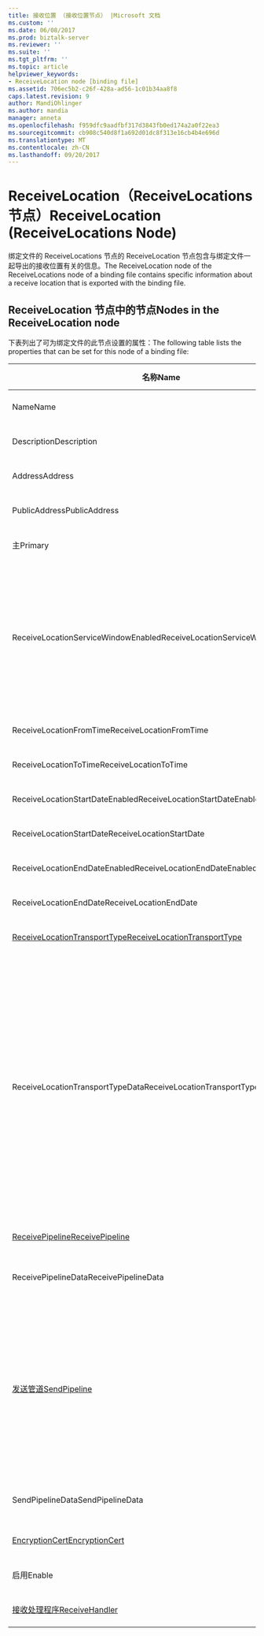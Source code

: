```yaml
---
title: 接收位置 （接收位置节点） |Microsoft 文档
ms.custom: ''
ms.date: 06/08/2017
ms.prod: biztalk-server
ms.reviewer: ''
ms.suite: ''
ms.tgt_pltfrm: ''
ms.topic: article
helpviewer_keywords:
- ReceiveLocation node [binding file]
ms.assetid: 706ec5b2-c26f-428a-ad56-1c01b34aa8f8
caps.latest.revision: 9
author: MandiOhlinger
ms.author: mandia
manager: anneta
ms.openlocfilehash: f959dfc9aadfbf317d3843fb0ed174a2a0f22ea3
ms.sourcegitcommit: cb908c540d8f1a692d01dc8f313e16cb4b4e696d
ms.translationtype: MT
ms.contentlocale: zh-CN
ms.lasthandoff: 09/20/2017
---
```

# <a name="receivelocation-receivelocations-node"></a><span data-ttu-id="680ee-102">ReceiveLocation（ReceiveLocations 节点）</span><span class="sxs-lookup"><span data-stu-id="680ee-102">ReceiveLocation (ReceiveLocations Node)</span></span>
<span data-ttu-id="680ee-103">绑定文件的 ReceiveLocations 节点的 ReceiveLocation 节点包含与绑定文件一起导出的接收位置有关的信息。</span><span class="sxs-lookup"><span data-stu-id="680ee-103">The ReceiveLocation node of the ReceiveLocations node of a binding file contains specific information about a receive location that is exported with the binding file.</span></span>  
  
## <a name="nodes-in-the-receivelocation-node"></a><span data-ttu-id="680ee-104">ReceiveLocation 节点中的节点</span><span class="sxs-lookup"><span data-stu-id="680ee-104">Nodes in the ReceiveLocation node</span></span>  
 <span data-ttu-id="680ee-105">下表列出了可为绑定文件的此节点设置的属性：</span><span class="sxs-lookup"><span data-stu-id="680ee-105">The following table lists the properties that can be set for this node of a binding file:</span></span>  
  
|<span data-ttu-id="680ee-106">**名称**</span><span class="sxs-lookup"><span data-stu-id="680ee-106">**Name**</span></span>|<span data-ttu-id="680ee-107">**节点类型**</span><span class="sxs-lookup"><span data-stu-id="680ee-107">**Node Type**</span></span>|<span data-ttu-id="680ee-108">**数据类型**</span><span class="sxs-lookup"><span data-stu-id="680ee-108">**Data Type**</span></span>|<span data-ttu-id="680ee-109">**Description**</span><span class="sxs-lookup"><span data-stu-id="680ee-109">**Description**</span></span>|<span data-ttu-id="680ee-110">**限制**</span><span class="sxs-lookup"><span data-stu-id="680ee-110">**Restrictions**</span></span>|<span data-ttu-id="680ee-111">**注释**</span><span class="sxs-lookup"><span data-stu-id="680ee-111">**Comments**</span></span>|  
|--------------|-------------------|-------------------|---------------------|----------------------|------------------|  
|<span data-ttu-id="680ee-112">Name</span><span class="sxs-lookup"><span data-stu-id="680ee-112">Name</span></span>|<span data-ttu-id="680ee-113">Attribute</span><span class="sxs-lookup"><span data-stu-id="680ee-113">Attribute</span></span>|<span data-ttu-id="680ee-114">xs:string</span><span class="sxs-lookup"><span data-stu-id="680ee-114">xs:string</span></span>|<span data-ttu-id="680ee-115">指定接收位置的名称。</span><span class="sxs-lookup"><span data-stu-id="680ee-115">Specifies the name of the receive location.</span></span>|<span data-ttu-id="680ee-116">可选</span><span class="sxs-lookup"><span data-stu-id="680ee-116">Not required</span></span>|<span data-ttu-id="680ee-117">默认值：空</span><span class="sxs-lookup"><span data-stu-id="680ee-117">Default value: empty</span></span>|  
|<span data-ttu-id="680ee-118">Description</span><span class="sxs-lookup"><span data-stu-id="680ee-118">Description</span></span>|<span data-ttu-id="680ee-119">元素</span><span class="sxs-lookup"><span data-stu-id="680ee-119">Element</span></span>|<span data-ttu-id="680ee-120">xs:string</span><span class="sxs-lookup"><span data-stu-id="680ee-120">xs:string</span></span>|<span data-ttu-id="680ee-121">指定接收位置的说明。</span><span class="sxs-lookup"><span data-stu-id="680ee-121">Specifies a description for the receive location.</span></span>|<span data-ttu-id="680ee-122">必需</span><span class="sxs-lookup"><span data-stu-id="680ee-122">Required</span></span>|<span data-ttu-id="680ee-123">默认值：空</span><span class="sxs-lookup"><span data-stu-id="680ee-123">Default value: empty</span></span>|  
|<span data-ttu-id="680ee-124">Address</span><span class="sxs-lookup"><span data-stu-id="680ee-124">Address</span></span>|<span data-ttu-id="680ee-125">元素</span><span class="sxs-lookup"><span data-stu-id="680ee-125">Element</span></span>|<span data-ttu-id="680ee-126">xs:string</span><span class="sxs-lookup"><span data-stu-id="680ee-126">xs:string</span></span>|<span data-ttu-id="680ee-127">指定接收位置的地址。</span><span class="sxs-lookup"><span data-stu-id="680ee-127">Specifies the address of the receive location.</span></span>|<span data-ttu-id="680ee-128">必需</span><span class="sxs-lookup"><span data-stu-id="680ee-128">Required</span></span>|<span data-ttu-id="680ee-129">默认值：空</span><span class="sxs-lookup"><span data-stu-id="680ee-129">Default value: empty</span></span>|  
|<span data-ttu-id="680ee-130">PublicAddress</span><span class="sxs-lookup"><span data-stu-id="680ee-130">PublicAddress</span></span>|<span data-ttu-id="680ee-131">元素</span><span class="sxs-lookup"><span data-stu-id="680ee-131">Element</span></span>|<span data-ttu-id="680ee-132">xs:string</span><span class="sxs-lookup"><span data-stu-id="680ee-132">xs:string</span></span>|<span data-ttu-id="680ee-133">指定接收位置的公用地址。</span><span class="sxs-lookup"><span data-stu-id="680ee-133">Specifies the public address of the receive location.</span></span>|<span data-ttu-id="680ee-134">可选</span><span class="sxs-lookup"><span data-stu-id="680ee-134">Not required</span></span>|<span data-ttu-id="680ee-135">默认值：空</span><span class="sxs-lookup"><span data-stu-id="680ee-135">Default value: empty</span></span>|  
|<span data-ttu-id="680ee-136">主</span><span class="sxs-lookup"><span data-stu-id="680ee-136">Primary</span></span>|<span data-ttu-id="680ee-137">元素</span><span class="sxs-lookup"><span data-stu-id="680ee-137">Element</span></span>|<span data-ttu-id="680ee-138">xs:boolean</span><span class="sxs-lookup"><span data-stu-id="680ee-138">xs:boolean</span></span>|<span data-ttu-id="680ee-139">指定接收位置是否为主接收位置。</span><span class="sxs-lookup"><span data-stu-id="680ee-139">Specifies whether the receive location is primary.</span></span>|<span data-ttu-id="680ee-140">必需</span><span class="sxs-lookup"><span data-stu-id="680ee-140">Required</span></span>|<span data-ttu-id="680ee-141">默认值：无</span><span class="sxs-lookup"><span data-stu-id="680ee-141">Default value: none</span></span>|  
|<span data-ttu-id="680ee-142">ReceiveLocationServiceWindowEnabled</span><span class="sxs-lookup"><span data-stu-id="680ee-142">ReceiveLocationServiceWindowEnabled</span></span>|<span data-ttu-id="680ee-143">元素</span><span class="sxs-lookup"><span data-stu-id="680ee-143">Element</span></span>|<span data-ttu-id="680ee-144">xs:boolean</span><span class="sxs-lookup"><span data-stu-id="680ee-144">xs:boolean</span></span>|<span data-ttu-id="680ee-145">指定是否启用服务时段。</span><span class="sxs-lookup"><span data-stu-id="680ee-145">Specifies whether the service window is enabled.</span></span>|<span data-ttu-id="680ee-146">必需</span><span class="sxs-lookup"><span data-stu-id="680ee-146">Required</span></span>|<span data-ttu-id="680ee-147">默认值：无</span><span class="sxs-lookup"><span data-stu-id="680ee-147">Default value: none</span></span><br /><br /> <span data-ttu-id="680ee-148">指定**true**如果启用了服务窗口; 否则，指定**false。**</span><span class="sxs-lookup"><span data-stu-id="680ee-148">Specify **true** if the service window is enabled; otherwise, specify **false.**</span></span>|  
|<span data-ttu-id="680ee-149">ReceiveLocationFromTime</span><span class="sxs-lookup"><span data-stu-id="680ee-149">ReceiveLocationFromTime</span></span>|<span data-ttu-id="680ee-150">元素</span><span class="sxs-lookup"><span data-stu-id="680ee-150">Element</span></span>|<span data-ttu-id="680ee-151">xs:dateTime</span><span class="sxs-lookup"><span data-stu-id="680ee-151">xs:dateTime</span></span>|<span data-ttu-id="680ee-152">指定服务时段的开始的时间。</span><span class="sxs-lookup"><span data-stu-id="680ee-152">Specifies the start time of the service window.</span></span>|<span data-ttu-id="680ee-153">必需</span><span class="sxs-lookup"><span data-stu-id="680ee-153">Required</span></span>|<span data-ttu-id="680ee-154">默认值：无</span><span class="sxs-lookup"><span data-stu-id="680ee-154">Default value: none</span></span>|  
|<span data-ttu-id="680ee-155">ReceiveLocationToTime</span><span class="sxs-lookup"><span data-stu-id="680ee-155">ReceiveLocationToTime</span></span>|<span data-ttu-id="680ee-156">元素</span><span class="sxs-lookup"><span data-stu-id="680ee-156">Element</span></span>|<span data-ttu-id="680ee-157">xs:dateTime</span><span class="sxs-lookup"><span data-stu-id="680ee-157">xs:dateTime</span></span>|<span data-ttu-id="680ee-158">指定服务时段的结束时间。</span><span class="sxs-lookup"><span data-stu-id="680ee-158">Specifies the end time of the service window.</span></span>|<span data-ttu-id="680ee-159">必需</span><span class="sxs-lookup"><span data-stu-id="680ee-159">Required</span></span>|<span data-ttu-id="680ee-160">默认值：无</span><span class="sxs-lookup"><span data-stu-id="680ee-160">Default value: none</span></span>|  
|<span data-ttu-id="680ee-161">ReceiveLocationStartDateEnabled</span><span class="sxs-lookup"><span data-stu-id="680ee-161">ReceiveLocationStartDateEnabled</span></span>|<span data-ttu-id="680ee-162">元素</span><span class="sxs-lookup"><span data-stu-id="680ee-162">Element</span></span>|<span data-ttu-id="680ee-163">xs:boolean</span><span class="sxs-lookup"><span data-stu-id="680ee-163">xs:boolean</span></span>|<span data-ttu-id="680ee-164">指定是否启用服务时段的开始日期。</span><span class="sxs-lookup"><span data-stu-id="680ee-164">Specifies whether the start date for the service window is enabled.</span></span>|<span data-ttu-id="680ee-165">必需</span><span class="sxs-lookup"><span data-stu-id="680ee-165">Required</span></span>|<span data-ttu-id="680ee-166">默认值：无</span><span class="sxs-lookup"><span data-stu-id="680ee-166">Default value: none</span></span>|  
|<span data-ttu-id="680ee-167">ReceiveLocationStartDate</span><span class="sxs-lookup"><span data-stu-id="680ee-167">ReceiveLocationStartDate</span></span>|<span data-ttu-id="680ee-168">元素</span><span class="sxs-lookup"><span data-stu-id="680ee-168">Element</span></span>|<span data-ttu-id="680ee-169">xs:dateTime</span><span class="sxs-lookup"><span data-stu-id="680ee-169">xs:dateTime</span></span>|<span data-ttu-id="680ee-170">指定服务时段的开始日期。</span><span class="sxs-lookup"><span data-stu-id="680ee-170">Specifies the start date of the service window.</span></span>|<span data-ttu-id="680ee-171">必需</span><span class="sxs-lookup"><span data-stu-id="680ee-171">Required</span></span>|<span data-ttu-id="680ee-172">默认值：无</span><span class="sxs-lookup"><span data-stu-id="680ee-172">Default value: none</span></span>|  
|<span data-ttu-id="680ee-173">ReceiveLocationEndDateEnabled</span><span class="sxs-lookup"><span data-stu-id="680ee-173">ReceiveLocationEndDateEnabled</span></span>|<span data-ttu-id="680ee-174">元素</span><span class="sxs-lookup"><span data-stu-id="680ee-174">Element</span></span>|<span data-ttu-id="680ee-175">xs:boolean</span><span class="sxs-lookup"><span data-stu-id="680ee-175">xs:boolean</span></span>|<span data-ttu-id="680ee-176">指定是否启用服务时段的结束日期。</span><span class="sxs-lookup"><span data-stu-id="680ee-176">Specifies whether the end date for the service window is enabled.</span></span>|<span data-ttu-id="680ee-177">必需</span><span class="sxs-lookup"><span data-stu-id="680ee-177">Required</span></span>|<span data-ttu-id="680ee-178">默认值：无</span><span class="sxs-lookup"><span data-stu-id="680ee-178">Default value: none</span></span>|  
|<span data-ttu-id="680ee-179">ReceiveLocationEndDate</span><span class="sxs-lookup"><span data-stu-id="680ee-179">ReceiveLocationEndDate</span></span>|<span data-ttu-id="680ee-180">元素</span><span class="sxs-lookup"><span data-stu-id="680ee-180">Element</span></span>|<span data-ttu-id="680ee-181">xs:dateTime</span><span class="sxs-lookup"><span data-stu-id="680ee-181">xs:dateTime</span></span>|<span data-ttu-id="680ee-182">指定服务时段的结束日期。</span><span class="sxs-lookup"><span data-stu-id="680ee-182">Specifies the end date of the service window.</span></span>|<span data-ttu-id="680ee-183">必需</span><span class="sxs-lookup"><span data-stu-id="680ee-183">Required</span></span>|<span data-ttu-id="680ee-184">默认值：无</span><span class="sxs-lookup"><span data-stu-id="680ee-184">Default value: none</span></span>|  
|[<span data-ttu-id="680ee-185">ReceiveLocationTransportType</span><span class="sxs-lookup"><span data-stu-id="680ee-185">ReceiveLocationTransportType</span></span>](../core/receivelocationtransporttype-receivelocation-node.md)|<span data-ttu-id="680ee-186">录制</span><span class="sxs-lookup"><span data-stu-id="680ee-186">Record</span></span>|<span data-ttu-id="680ee-187">ProtocolType (ComplexType)</span><span class="sxs-lookup"><span data-stu-id="680ee-187">ProtocolType (ComplexType)</span></span>|<span data-ttu-id="680ee-188">指定此接收位置的传输类型。</span><span class="sxs-lookup"><span data-stu-id="680ee-188">Specifies the transport type for this receive location</span></span>|<span data-ttu-id="680ee-189">必需</span><span class="sxs-lookup"><span data-stu-id="680ee-189">Required</span></span>|<span data-ttu-id="680ee-190">默认值：无</span><span class="sxs-lookup"><span data-stu-id="680ee-190">Default value: none</span></span>|  
|<span data-ttu-id="680ee-191">ReceiveLocationTransportTypeData</span><span class="sxs-lookup"><span data-stu-id="680ee-191">ReceiveLocationTransportTypeData</span></span>|<span data-ttu-id="680ee-192">元素</span><span class="sxs-lookup"><span data-stu-id="680ee-192">Element</span></span>|<span data-ttu-id="680ee-193">xs:string</span><span class="sxs-lookup"><span data-stu-id="680ee-193">xs:string</span></span>|<span data-ttu-id="680ee-194">指定此接收位置的传输类型属性。</span><span class="sxs-lookup"><span data-stu-id="680ee-194">Specifies the transport type properties for the receive location.</span></span>|<span data-ttu-id="680ee-195">可选</span><span class="sxs-lookup"><span data-stu-id="680ee-195">Not required</span></span>|<span data-ttu-id="680ee-196">默认值：空</span><span class="sxs-lookup"><span data-stu-id="680ee-196">Default value: empty</span></span><br /><br /> <span data-ttu-id="680ee-197">请参阅[集成 BizTalk 适配器的配置属性](../core/configuration-properties-for-integrated-biztalk-adapters.md)适配器可以存储在此字符串的属性有关的特定信息。</span><span class="sxs-lookup"><span data-stu-id="680ee-197">See [Configuration Properties for Integrated BizTalk Adapters](../core/configuration-properties-for-integrated-biztalk-adapters.md) for adapter specific information about the properties that can be stored in this string.</span></span>|  
|[<span data-ttu-id="680ee-198">ReceivePipeline</span><span class="sxs-lookup"><span data-stu-id="680ee-198">ReceivePipeline</span></span>](../core/receivepipeline-receivelocation-node.md)|<span data-ttu-id="680ee-199">录制</span><span class="sxs-lookup"><span data-stu-id="680ee-199">Record</span></span>|<span data-ttu-id="680ee-200">PipelineRef (ComplexType)</span><span class="sxs-lookup"><span data-stu-id="680ee-200">PipelineRef (ComplexType)</span></span>|<span data-ttu-id="680ee-201">指定此接收位置的接收管道。</span><span class="sxs-lookup"><span data-stu-id="680ee-201">Specifies the receive pipeline for the receive location.</span></span>|<span data-ttu-id="680ee-202">必需</span><span class="sxs-lookup"><span data-stu-id="680ee-202">Required</span></span>|<span data-ttu-id="680ee-203">默认值：无</span><span class="sxs-lookup"><span data-stu-id="680ee-203">Default value: none</span></span>|  
|<span data-ttu-id="680ee-204">ReceivePipelineData</span><span class="sxs-lookup"><span data-stu-id="680ee-204">ReceivePipelineData</span></span>|<span data-ttu-id="680ee-205">元素</span><span class="sxs-lookup"><span data-stu-id="680ee-205">Element</span></span>|<span data-ttu-id="680ee-206">xs:string</span><span class="sxs-lookup"><span data-stu-id="680ee-206">xs:string</span></span>|<span data-ttu-id="680ee-207">指定特定于用于此接收位置的接收管道的自定义配置。</span><span class="sxs-lookup"><span data-stu-id="680ee-207">Specifies the custom configuration specific to the receive pipeline used for this receive location.</span></span>|<span data-ttu-id="680ee-208">必需</span><span class="sxs-lookup"><span data-stu-id="680ee-208">Required</span></span>|<span data-ttu-id="680ee-209">默认值：空</span><span class="sxs-lookup"><span data-stu-id="680ee-209">Default value: empty</span></span>|  
|[<span data-ttu-id="680ee-210">发送管道</span><span class="sxs-lookup"><span data-stu-id="680ee-210">SendPipeline</span></span>](../core/sendpipeline-receivelocation-node.md)|<span data-ttu-id="680ee-211">录制</span><span class="sxs-lookup"><span data-stu-id="680ee-211">Record</span></span>|<span data-ttu-id="680ee-212">PipelineRef (ComplexType)</span><span class="sxs-lookup"><span data-stu-id="680ee-212">PipelineRef (ComplexType)</span></span>|<span data-ttu-id="680ee-213">指定双向接收位置的发送管道。</span><span class="sxs-lookup"><span data-stu-id="680ee-213">Specifies the send pipeline for a two way receive location.</span></span> <span data-ttu-id="680ee-214">**注意：**中[!INCLUDE[btsBizTalkServerNoVersion](../includes/btsbiztalkservernoversion-md.md)]发送在接收位置而不接收端口指定管道的双向接收。</span><span class="sxs-lookup"><span data-stu-id="680ee-214">**Note:**  In [!INCLUDE[btsBizTalkServerNoVersion](../includes/btsbiztalkservernoversion-md.md)] send pipelines for two-way receives are specified at the receive location rather than at the receive port.</span></span> <span data-ttu-id="680ee-215">除非在绑定文件中具体指定，否则，接收位置将自动继承它所属于的接收端口的发送管道。</span><span class="sxs-lookup"><span data-stu-id="680ee-215">Unless otherwise specified in the binding file, a receive location will automatically inherit the send pipeline from the receive port it belongs to.</span></span>|<span data-ttu-id="680ee-216">必需</span><span class="sxs-lookup"><span data-stu-id="680ee-216">Required</span></span>|<span data-ttu-id="680ee-217">默认值：无</span><span class="sxs-lookup"><span data-stu-id="680ee-217">Default value: none</span></span>|  
|<span data-ttu-id="680ee-218">SendPipelineData</span><span class="sxs-lookup"><span data-stu-id="680ee-218">SendPipelineData</span></span>|<span data-ttu-id="680ee-219">元素</span><span class="sxs-lookup"><span data-stu-id="680ee-219">Element</span></span>|<span data-ttu-id="680ee-220">xs:string</span><span class="sxs-lookup"><span data-stu-id="680ee-220">xs:string</span></span>|<span data-ttu-id="680ee-221">指定特定于用于此接收位置的发送管道的自定义配置。</span><span class="sxs-lookup"><span data-stu-id="680ee-221">Specifies the custom configuration specific to the send pipeline used for this receive location.</span></span>|<span data-ttu-id="680ee-222">必需</span><span class="sxs-lookup"><span data-stu-id="680ee-222">Required</span></span>|<span data-ttu-id="680ee-223">默认值：空</span><span class="sxs-lookup"><span data-stu-id="680ee-223">Default value: empty</span></span>|  
|[<span data-ttu-id="680ee-224">EncryptionCert</span><span class="sxs-lookup"><span data-stu-id="680ee-224">EncryptionCert</span></span>](../core/encryptioncert-receivelocation-node.md)|<span data-ttu-id="680ee-225">录制</span><span class="sxs-lookup"><span data-stu-id="680ee-225">Record</span></span>|<span data-ttu-id="680ee-226">CertificateInfo (ComplexType)</span><span class="sxs-lookup"><span data-stu-id="680ee-226">CertificateInfo (ComplexType)</span></span>|<span data-ttu-id="680ee-227">指定与接收端口位置的加密证书。</span><span class="sxs-lookup"><span data-stu-id="680ee-227">Specifies the encryption certificate associated with the receive location.</span></span>|<span data-ttu-id="680ee-228">可选</span><span class="sxs-lookup"><span data-stu-id="680ee-228">Not required</span></span>|<span data-ttu-id="680ee-229">默认值：无</span><span class="sxs-lookup"><span data-stu-id="680ee-229">Default value: none</span></span>|  
|<span data-ttu-id="680ee-230">启用</span><span class="sxs-lookup"><span data-stu-id="680ee-230">Enable</span></span>|<span data-ttu-id="680ee-231">元素</span><span class="sxs-lookup"><span data-stu-id="680ee-231">Element</span></span>|<span data-ttu-id="680ee-232">xs:boolean</span><span class="sxs-lookup"><span data-stu-id="680ee-232">xs:boolean</span></span>|<span data-ttu-id="680ee-233">指定是否启用接收位置。</span><span class="sxs-lookup"><span data-stu-id="680ee-233">Specifies whether the receive location is enabled or not.</span></span>|<span data-ttu-id="680ee-234">必需</span><span class="sxs-lookup"><span data-stu-id="680ee-234">Required</span></span>|<span data-ttu-id="680ee-235">默认值：无</span><span class="sxs-lookup"><span data-stu-id="680ee-235">Default value: none</span></span>|  
|[<span data-ttu-id="680ee-236">接收处理程序</span><span class="sxs-lookup"><span data-stu-id="680ee-236">ReceiveHandler</span></span>](../core/receivehandler-receivelocation-node.md)|<span data-ttu-id="680ee-237">录制</span><span class="sxs-lookup"><span data-stu-id="680ee-237">Record</span></span>|<span data-ttu-id="680ee-238">ReceiveHandlerRef (ComplexType)</span><span class="sxs-lookup"><span data-stu-id="680ee-238">ReceiveHandlerRef (ComplexType)</span></span>|<span data-ttu-id="680ee-239">指定要用于此接收位置的接收处理程序。</span><span class="sxs-lookup"><span data-stu-id="680ee-239">Specifies the receive handler to use for this receive location.</span></span>|<span data-ttu-id="680ee-240">可选</span><span class="sxs-lookup"><span data-stu-id="680ee-240">Not required</span></span>|<span data-ttu-id="680ee-241">默认值：无</span><span class="sxs-lookup"><span data-stu-id="680ee-241">Default value: none</span></span>|